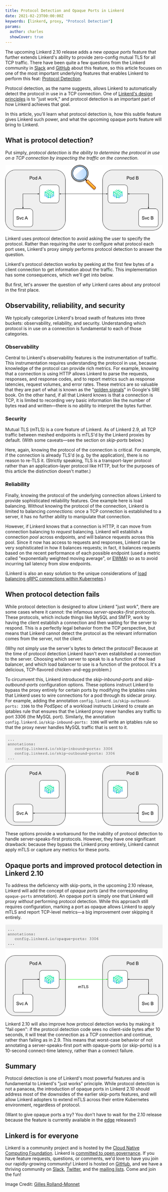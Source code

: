 ```yaml
---
title: Protocol Detection and Opaque Ports in Linkerd
date: 2021-02-23T00:00:00Z
keywords: [linkerd, proxy, "Protocol Detection"]
params:
  author: charles
  showCover: true
---
```


The upcoming Linkerd 2.10 release adds a new _opaque ports_ feature that further
extends Linkerd's ability to provide zero-config mutual TLS for all TCP traffic.
There have been quite a few questions from the Linkerd community in
[Slack](https://slack.linkerd.io) and
[GitHub](https://github.com/linkerd/linkerd2) about this feature, so this
article focuses on one of the most important underlying features that enables
Linkerd to perform this feat:
[Protocol Detection](https://linkerd.io/2/features/protocol-detection/).

Protocol detection, as the name suggests, allows Linkerd to automatically detect
the protocol in use in a TCP connection. One of [Linkerd's design
principles](https://linkerd.io/2/design-principles/) is to "just work," and
protocol detection is an important part of how Linkerd achieves that goal.

In this article, you'll learn what protocol detection is, how this subtle
feature gives Linkerd such power, and what the upcoming opaque ports feature
will bring to Linkerd.

## What is protocol detection?

Put simply, _protocol detection is the ability to determine the protocol in use
on a TCP connection by inspecting the traffic on the connection._

![Protocol Detection](protocol_detection_base.png "Protocol Detection")

Linkerd uses protocol detection to avoid asking the user to specify the
protocol. Rather than requiring the user to configure what protocol each port
uses, Linkerd's proxy simply performs protocol detection to answer the question.

Linkerd's protocol detection works by peeking at the first few bytes of a client
connection to get information about the traffic. This implementation has some
consequences, which we'll get into below.

But first, let's answer the question of _why_ Linkerd cares about any protocol
in the first place.

## Observability, reliability, and security

We typically categorize Linkerd's broad swath of features into three buckets:
observability, reliability, and security. Understanding which protocol is in use
on a connection is fundamental to each of those categories.

### Observability

Central to Linkerd's observability features is the instrumentation of traffic.
This instrumentation requires understanding the protocol in use, because
knowledge of the protocol can provide rich metrics. For example, knowing that a
connection is using HTTP allows Linkerd to parse the requests, responses, and
response codes, and to report metrics such as response latencies, request
volumes, and error rates. These metrics are so valuable that they are part of
what is known as the "[golden signals](https://sre.google/sre-book/monitoring-distributed-systems/#xref_monitoring_golden-signals)"
in Google's SRE book. On the other hand, if all that Linkerd knows is that a
connection is TCP, it is limited to recording very basic information like the
number of bytes read and written—there is no ability to interpret the bytes
further.

### Security

Mutual TLS (mTLS) is a core feature of Linkerd. As of Linkerd 2.9, all TCP
traffic between meshed endpoints is mTLS'd by the Linkerd proxies by default.
(With some caveats—see the section on _skip-ports_ below.)

Here, again, knowing the protocol of the connection is critical. For example, if
the connection is already TLS'd (e.g. by the application), there is no reason to
re-TLS it. (Strictly speaking, TLS is a transport-layer protocol rather than an
application-layer protocol like HTTP, but for the purposes of this article the
distinction doesn't matter.)

### Reliability

Finally, knowing the protocol of the underlying connection allows Linkerd to
provide sophisticated reliability features. One example here is load balancing.
Without knowing the protocol of the connection, Linkerd is limited to balancing
_connections:_ once a TCP connection is established to a server, it has no
further ability to manipulate that connection.

However, if Linkerd knows that a connection is HTTP, it can move from connection
balancing to _request_ balancing. Linkerd will establish a connection _pool_
across endpoints, and will balance requests across this pool. Since it now has
access to requests and responses, Linkerd can be very sophisticated in how it
balances requests; in fact, it balances requests based on the recent performance
of each possible endpoint (used a metric called "exponentially weighted moving
average",  or
[EWMA](https://en.wikipedia.org/wiki/Moving_average#Exponentially_weighted_moving_variance_and_standard_deviation))
so as to avoid incurring tail latency from slow endpoints.

(Linkerd is also an easy solution to the unique considerations of [load balancing gRPC connections within Kubernetes](https://linkerd.io/2018/11/14/grpc-load-balancing-on-kubernetes-without-tears/).)

## When protocol detection fails

While protocol detection is designed to allow Linkerd "just work", there are
some cases where it cannot: the infamous _server-speaks-first_ protocols. These
protocols, which include things like MySQL and SMTP, work by having the client
establish a connection and then waiting for the server to respond. This is a
perfectly legal behavior from the TCP perspective, but means that Linkerd cannot
detect the protocol as the relevant information comes from the server, not the
client.

(Why not simply use the server's bytes to detect the protocol? Because at the
time of protocol detection Linkerd hasn't even established a connection to the
server. Choosing which server to speak to is a function of the load balancer,
and which load balancer to use is a function of the protocol. It's a delicious,
TCP-flavored chicken-and-egg problem.)

To circumvent this, Linkerd introduced the _skip-inbound-ports_ and
_skip-outbound-ports_ configuration options. These options instruct Linkerd to
bypass the proxy entirely for certain ports by modifying the iptables rules that
Linkerd uses to wire connections for a pod through its sidecar proxy. For
example, adding the annotation `config.linkerd.io/skip-outbound-ports: 3306` to
the PodSpec of a workload instructs Linkerd to create an iptables rule that
ensures that the Linkerd proxy never handles any traffic to port 3306 (the MySQL
port). Similarly, the annotation `config.linkerd.io/skip-inbound-ports: 3306`
will write an iptables rule so that the proxy never handles MySQL traffic that
is sent to it.

![Skip Ports Configuration](protocol_detection_skip.png "Skip Ports Configuration")

These options provide a workaround for the inability of protocol detection to
handle server-speaks-first protocols. However, they have one significant
drawback: because they bypass the Linkerd proxy entirely, Linkerd cannot apply
mTLS or capture any metrics for these ports.

## Opaque ports and improved protocol detection in Linkerd 2.10

To address the deficiency with skip-ports, in the upcoming 2.10 release, Linkerd
will add the concept of _opaque ports_ (and the corresponding `opaque-ports`
annotation). An opaque port is simply one that Linkerd will proxy _without_
performing protocol detection. While this approach still requires configuration,
marking a port as opaque allows Linkerd to apply mTLS and report TCP-level
metrics—a big improvement over skipping it entirely.

![Opaque Ports Configuration](protocol_detection_opaque.png "Opaque Ports Configuration")

Linkerd 2.10 will also improve how protocol detection works by making it "fail
open": if the protocol detection code sees no client-side bytes after 10
seconds, it will treat the connection as a TCP connection and continue, rather
than failing as in 2.9. This means that worst-case behavior of not annotating a
server-speaks-first port with opaque-ports (or skip-ports) is a 10-second
connect-time latency, rather than a connect failure.

## Summary

Protocol detection is one of Linkerd's most powerful features and is fundamental
to Linkerd's "just works" principle. While protocol detection is not a panacea,
the introduction of opaque ports in Linkerd 2.10 should address most of the
downsides of the earlier skip-ports features, and will allow Linkerd adopters to
extend mTLS across their entire Kubernetes environment, regardless of protocol.

(Want to give opaque ports a try? You don't have to wait for the 2.10 release
because the feature is currently available in the
[edge](https://linkerd.io/2/edge/) releases!)

## Linkerd is for everyone

Linkerd is a community project and is hosted by the [Cloud Native Computing
Foundation](https://cncf.io). Linkerd is [committed to open
governance](https://linkerd.io/2019/10/03/linkerds-commitment-to-open-governance/).
If you have feature requests, questions, or comments, we'd love to have you join
our rapidly-growing community! Linkerd is hosted on
[GitHub](https://github.com/linkerd/), and we have a thriving community on
[Slack](https://slack.linkerd.io), [Twitter](https://twitter.com/linkerd), and
the [mailing lists](https://linkerd.io/2/get-involved/). Come and join the fun!

Image Credit: [Gilles Rolland-Monnet](https://unsplash.com/@gillesrollandmonnet?utm_source=unsplash&amp;utm_medium=referral&amp;utm_content=creditCopyText)
